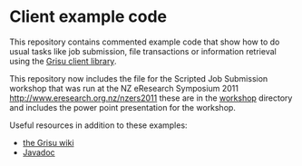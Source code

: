 Client example code
=================

This repository contains commented example code that show how to do usual tasks like job submission, file transactions or information retrieval using  the [Grisu client library](https://github.com/grisu/grisu/wiki/Grisu-client-library).

This repository now includes the file for the Scripted Job Submission workshop that was run at the NZ eResearch Symposium 2011 http://www.eresearch.org.nz/nzers2011 these are in the [workshop](https://github.com/grisu/examples/tree/master/workshop) directory and includes the power point presentation for the workshop.

Useful resources in addition to these examples:

- [the Grisu wiki](https://github.com/grisu/grisu/wiki)
- [Javadoc](http://grisu.github.com/grisu/javadoc/)

